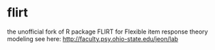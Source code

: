 # flirt
the unofficial fork of R package FLIRT for Flexible item response theory modeling
see here: http://faculty.psy.ohio-state.edu/jeon/lab
